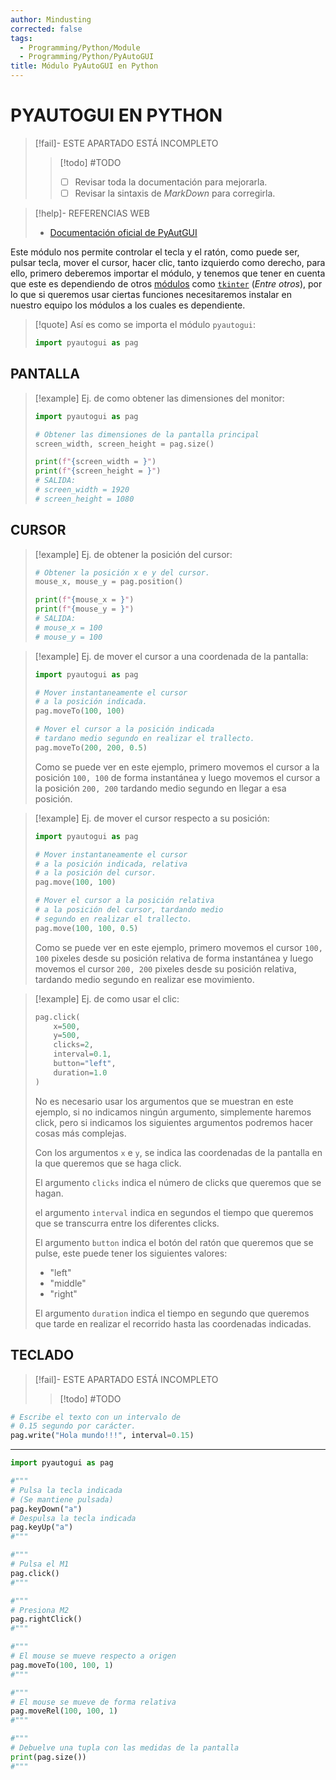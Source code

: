 ```yaml
---
author: Mindusting
corrected: false
tags:
  - Programming/Python/Module
  - Programming/Python/PyAutoGUI
title: Módulo PyAutoGUI en Python
---
```


# PYAUTOGUI EN PYTHON

> [!fail]- ESTE APARTADO ESTÁ INCOMPLETO
> > [!todo] #TODO
> > - [ ] Revisar toda la documentación para mejorarla.
> > - [ ] Revisar la sintaxis de *MarkDown* para corregirla.

> [!help]- REFERENCIAS WEB
> - [Documentación oficial de PyAutGUI](<https://pyautogui.readthedocs.io/en/latest/>)

Este módulo nos permite controlar el tecla y el ratón, como puede ser, pulsar tecla, mover el cursor, hacer clic, tanto izquierdo como derecho, para ello, primero deberemos importar el módulo, y tenemos que tener en cuenta que este es dependiendo de otros [módulos](py_module.md) como [`tkinter`](tkinter/py_tk.md) (*Entre otros*), por lo que si queremos usar ciertas funciones necesitaremos instalar en nuestro equipo los módulos a los cuales es dependiente.

> [!quote] Así es como se importa el módulo `pyautogui`:
> ```python
> import pyautogui as pag
> ```

## PANTALLA

> [!example] Ej. de como obtener las dimensiones del monitor:
> ```python
> import pyautogui as pag
> 
> # Obtener las dimensiones de la pantalla principal
> screen_width, screen_height = pag.size()
> 
> print(f"{screen_width = }")
> print(f"{screen_height = }")
> # SALIDA:
> # screen_width = 1920 
> # screen_height = 1080
> ```

## CURSOR

> [!example] Ej. de obtener la posición del cursor:
> ```python
> # Obtener la posición x e y del cursor.
> mouse_x, mouse_y = pag.position()
> 
> print(f"{mouse_x = }")
> print(f"{mouse_y = }")
> # SALIDA:
> # mouse_x = 100
> # mouse_y = 100
> ```

> [!example] Ej. de mover el cursor a una coordenada de la pantalla:
> ```python
> import pyautogui as pag
> 
> # Mover instantaneamente el cursor
> # a la posición indicada.
> pag.moveTo(100, 100)
> 
> # Mover el cursor a la posición indicada
> # tardano medio segundo en realizar el trallecto.
> pag.moveTo(200, 200, 0.5)
> ```
> Como se puede ver en este ejemplo, primero movemos el cursor a la posición `100, 100` de forma instantánea y luego movemos el cursor a la posición `200, 200` tardando medio segundo en llegar a esa posición.

> [!example] Ej. de mover el cursor respecto a su posición:
> ```python
> import pyautogui as pag
> 
> # Mover instantaneamente el cursor
> # a la posición indicada, relativa
> # a la posición del cursor.
> pag.move(100, 100)
> 
> # Mover el cursor a la posición relativa
> # a la posición del cursor, tardando medio
> # segundo en realizar el trallecto.
> pag.move(100, 100, 0.5)
> ```
> Como se puede ver en este ejemplo, primero movemos el cursor `100, 100` pixeles desde su posición relativa de forma instantánea y luego movemos el cursor `200, 200` pixeles desde su posición relativa, tardando medio segundo en realizar ese movimiento.

> [!example] Ej. de como usar el clic:
> ```python
> pag.click(
>     x=500,
>     y=500,
>     clicks=2,
>     interval=0.1,
>     button="left",
>     duration=1.0
> )
> ```
> No es necesario usar los argumentos que se muestran en este ejemplo, si no indicamos ningún argumento, simplemente haremos click, pero si indicamos los siguientes argumentos podremos hacer cosas más complejas.
> 
> Con los argumentos `x` e `y`, se indica las coordenadas de la pantalla en la que queremos que se haga click.
> 
> El argumento `clicks` indica el número de clicks que queremos que se hagan.
> 
> el argumento `interval` indica en segundos el tiempo que queremos que se transcurra entre los diferentes clicks.
> 
> El argumento `button` indica el botón del ratón que queremos que se pulse, este puede tener los siguientes valores:
> 
> - "left"
> - "middle"
> - "right"
> 
> El argumento `duration` indica el tiempo en segundo que queremos que tarde en realizar el recorrido hasta las coordenadas indicadas.

## TECLADO

> [!fail]- ESTE APARTADO ESTÁ INCOMPLETO
> > [!todo] #TODO

```python
# Escribe el texto con un intervalo de
# 0.15 segundo por carácter.
pag.write("Hola mundo!!!", interval=0.15)
```

---

```python
import pyautogui as pag

#"""
# Pulsa la tecla indicada
# (Se mantiene pulsada)
pag.keyDown("a")
# Despulsa la tecla indicada
pag.keyUp("a")
#"""

#"""
# Pulsa el M1
pag.click()
#"""

#"""
# Presiona M2
pag.rightClick()
#"""

#"""
# El mouse se mueve respecto a origen
pag.moveTo(100, 100, 1)
#"""

#"""
# El mouse se mueve de forma relativa
pag.moveRel(100, 100, 1)
#"""

#"""
# Debuelve una tupla con las medidas de la pantalla
print(pag.size())
#"""
```